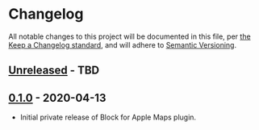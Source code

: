 # Changelog

All notable changes to this project will be documented in this file, per [the Keep a Changelog standard](http://keepachangelog.com/), and will adhere to [Semantic Versioning](https://semver.org/spec/v2.0.0.html).

## [Unreleased] - TBD

## [0.1.0] - 2020-04-13
- Initial private release of Block for Apple Maps plugin.

[Unreleased]: https://github.com/10up/maps-block-apple/compare/master...develop
[1.0.0]: https://github.com/10up/maps-block-apple/compare/0.1.0...1.0.0
[0.1.0]: https://github.com/10up/maps-block-apple/releases/tag/0.1.0
